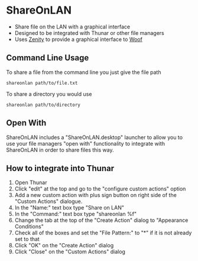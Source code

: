 ShareOnLAN
==========

- Share file on the LAN with a graphical interface
- Designed to be integrated with Thunar or other file managers
- Uses [Zenity](https://wiki.gnome.org/Projects/Zenity) to provide a graphical interface to [Woof](http://www.home.unix-ag.org/simon/woof.html)

## Command Line Usage

To share a file from the command line you just give the file path

	shareonlan path/to/file.txt

To share a directory you would use

	shareonlan path/to/directory

## Open With

ShareOnLAN includes a "ShareOnLAN.desktop" launcher to allow you to use your file managers "open with" functionality to integrate with ShareOnLAN in order to share files this way.

## How to integrate into Thunar

1. Open Thunar
2. Click "edit" at the top and go to the "configure custom actions" option
3. Add a new custom action with plus sign button on right side of the "Custom Actions" dialogue.
4. In the "Name:" text box type "Share on LAN"
5. In the "Command:" text box type "shareonlan %f"
6. Change the tab at the top of the "Create Action" dialog to "Appearance Conditions"
7. Check all of the boxes and set the "File Pattern:" to "*" if it is not already set to that
8. Click "OK" on the "Create Action" dialog
9. Click "Close" on the "Custom Actions" dialog
